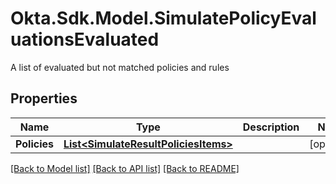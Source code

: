 # Okta.Sdk.Model.SimulatePolicyEvaluationsEvaluated
A list of evaluated but not matched policies and rules

## Properties

Name | Type | Description | Notes
------------ | ------------- | ------------- | -------------
**Policies** | [**List&lt;SimulateResultPoliciesItems&gt;**](SimulateResultPoliciesItems.md) |  | [optional] 

[[Back to Model list]](../README.md#documentation-for-models) [[Back to API list]](../README.md#documentation-for-api-endpoints) [[Back to README]](../README.md)

